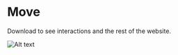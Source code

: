 # Move
Download to see interactions and the rest of the website.

![Alt text](/Move/move_screenshot.jpg?raw=true "Optional Title")
